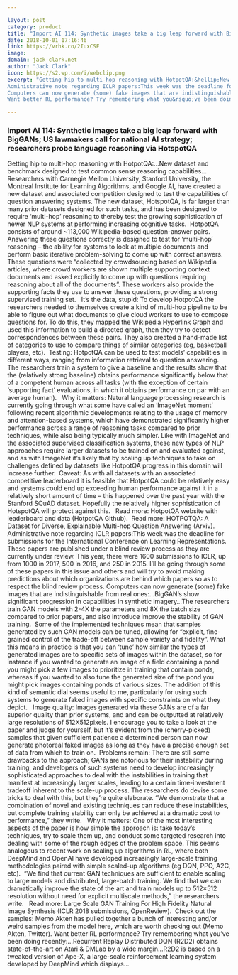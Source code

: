 ```yaml
---

layout: post
category: product
title: "Import AI 114: Synthetic images take a big leap forward with BigGANs; US lawmakers call for national AI strategy; researchers probe language reasoning via HotspotQA"
date: 2018-10-01 17:16:46
link: https://vrhk.co/2IuxCSF
image: 
domain: jack-clark.net
author: "Jack Clark"
icon: https://s2.wp.com/i/webclip.png
excerpt: "Getting hip to multi-hop reasoning with HotpotQA:&hellip;New dataset and benchmark designed to test common sense reasoning capabilities&hellip;Researchers with Carnegie Mellon University, Stanford University, the Montreal Institute for Learning Algorithms, and Google AI, have created a new dataset and associated competition designed to test the capabilities of question answering systems. The new dataset, HotspotQA, is far larger than many prior datasets designed for such tasks, and has been designed to require &lsquo;multi-hop&rsquo; reasoning to thereby test the growing sophistication of newer NLP systems at performing increasing cognitive tasks.&nbsp; HotpotQA consists of around ~113,000 Wikipedia-based question-answer pairs. Answering these questions correctly is designed to test for &lsquo;multi-hop&rsquo; reasoning &ndash; the ability for systems to look at multiple documents and perform basic iterative problem-solving to come up with correct answers. These questions were &ldquo;collected by crowdsourcing based on Wikipedia articles, where crowd workers are shown multiple supporting context documents and asked explicitly to come up with questions requiring reasoning about all of the documents&rdquo;. These workers also provide the supporting facts they use to answer these questions, providing a strong supervised training set. &nbsp;&nbsp;It&rsquo;s the data, stupid: To develop HotpotQA the researchers needed to themselves create a kind of multi-hop pipeline to be able to figure out what documents to give cloud workers to use to compose questions for. To do this, they mapped the Wikipedia Hyperlink Graph and used this information to build a directed graph, then they try to detect correspondences between these pairs. They also created a hand-made list of categories to use to compare things of similar categories (eg, basketball players, etc).&nbsp; Testing: HotpotQA can be used to test models&rsquo; capabilities in different ways, ranging from information retrieval to question answering. The researchers train a system to give a baseline and the results show that the (relatively strong baseline) obtains performance significantly below that of a competent human across all tasks (with the exception of certain &lsquo;supporting fact&rsquo; evaluations, in which it obtains performance on par with an average human). &nbsp;&nbsp;Why it matters: Natural language processing research is currently going through what some have called an &lsquo;ImageNet moment&rsquo; following recent algorithmic developments relating to the usage of memory and attention-based systems, which have demonstrated significantly higher performance across a range of reasoning tasks compared to prior techniques, while also being typically much simpler. Like with ImageNet and the associated supervised classification systems, these new types of NLP approaches require larger datasets to be trained on and evaluated against, and as with ImageNet it&rsquo;s likely that by scaling up techniques to take on challenges defined by datasets like HotpotQA progress in this domain will increase further.&nbsp; Caveat: As with all datasets with an associated competitive leaderboard it is feasible that HotpotQA could be relatively easy and systems could end up exceeding human performance against it in a relatively short amount of time &ndash; this happened over the past year with the Stanford SQuAD dataset. Hopefully the relatively higher sophistication of HotspotQA will protect against this. &nbsp;&nbsp;Read more: HotpotQA website with leaderboard and data (HotpotQA Github).&nbsp; Read more: HOTPOTQA: A Dataset for Diverse, Explainable Multi-hop Question Answering (Arxiv).
Administrative note regarding ICLR papers:This week was the deadline for submissions for the International Conference on Learning Representations. These papers are published under a blind review process as they are currently under review. This year, there were 1600 submissions to ICLR, up from 1000 in 2017, 500 in 2016, and 250 in 2015. I&rsquo;ll be going through some of these papers in this issue and others and will try to avoid making predictions about which organizations are behind which papers so as to respect the blind review process.
Computers can now generate (some) fake images that are indistinguishable from real ones:&hellip;BigGAN&rsquo;s show significant progression in capabilities in synthetic imagery&hellip;The researchers train GAN models with 2-4X the parameters and 8X the batch size compared to prior papers, and also introduce improve the stability of GAN training.&nbsp; Some of the implemented techniques mean that samples generated by such GAN models can be tuned, allowing for &ldquo;explicit, fine-grained control of the trade-off between sample variety and fidelity&rdquo;. What this means in practice is that you can &lsquo;tune&rsquo; how similar the types of generated images are to specific sets of images within the dataset, so for instance if you wanted to generate an image of a field containing a pond you might pick a few images to prioritize in training that contain ponds, whereas if you wanted to also tune the generated size of the pond you might pick images containing ponds of various sizes. The addition of this kind of semantic dial seems useful to me, particularly for using such systems to generate faked images with specific constraints on what they depict. &nbsp;&nbsp;Image quality: Images generated via these GANs are of a far superior quality than prior systems, and and can be outputted at relatively large resolutions of 512X512pixels. I encourage you to take a look at the paper and judge for yourself, but it&rsquo;s evident from the (cherry-picked) samples that given sufficient patience a determined person can now generate photoreal faked images as long as they have a precise enough set of data from which to train on.&nbsp; Problems remain: There are still some drawbacks to the approach; GANs are notorious for their instability during training, and developers of such systems need to develop increasingly sophisticated approaches to deal with the instabilities in training that manifest at increasingly larger scales, leading to a certain time-investment tradeoff inherent to the scale-up process. The researchers do devise some tricks to deal with this, but they&rsquo;re quite elaborate. &ldquo;We demonstrate that a combination of novel and existing techniques can reduce these instabilities, but complete training stability can only be achieved at a dramatic cost to performance,&rdquo; they write. &nbsp;&nbsp;Why it matters: One of the most interesting aspects of the paper is how simple the approach is: take today&rsquo;s techniques, try to scale them up, and conduct some targeted research into dealing with some of the rough edges of the problem space. This seems analogous to recent work on scaling up algorithms in RL, where both DeepMind and OpenAI have developed increasingly large-scale training methodologies paired with simple scaled-up algorithms (eg DQN, PPO, A2C, etc).&nbsp; &ldquo;We find that current GAN techniques are sufficient to enable scaling to large models and distributed, large-batch training. We find that we can dramatically improve the state of the art and train models up to 512&times;512 resolution without need for explicit multiscale methods,&rdquo; the researchers write. &nbsp;&nbsp;Read more: Large Scale GAN Training For High Fidelity Natural Image Synthesis (ICLR 2018 submissions, OpenReview).&nbsp; Check out the samples: Memo Akten has pulled together a bunch of interesting and/or weird samples from the model here, which are worth checking out (Memo Akten, Twitter).
Want better RL performance? Try remembering what you&rsquo;ve been doing recently:&hellip;Recurrent Replay Distributed DQN (R2D2) obtains state-of-the-art on Atari &amp; DMLab by a wide margin&hellip;R2D2 is based on a tweaked version of Ape-X, a large-scale reinforcement learning system developed by DeepMind which displays…"

---
```


### Import AI 114: Synthetic images take a big leap forward with BigGANs; US lawmakers call for national AI strategy; researchers probe language reasoning via HotspotQA

Getting hip to multi-hop reasoning with HotpotQA:&hellip;New dataset and benchmark designed to test common sense reasoning capabilities&hellip;Researchers with Carnegie Mellon University, Stanford University, the Montreal Institute for Learning Algorithms, and Google AI, have created a new dataset and associated competition designed to test the capabilities of question answering systems. The new dataset, HotspotQA, is far larger than many prior datasets designed for such tasks, and has been designed to require &lsquo;multi-hop&rsquo; reasoning to thereby test the growing sophistication of newer NLP systems at performing increasing cognitive tasks.&nbsp; HotpotQA consists of around ~113,000 Wikipedia-based question-answer pairs. Answering these questions correctly is designed to test for &lsquo;multi-hop&rsquo; reasoning &ndash; the ability for systems to look at multiple documents and perform basic iterative problem-solving to come up with correct answers. These questions were &ldquo;collected by crowdsourcing based on Wikipedia articles, where crowd workers are shown multiple supporting context documents and asked explicitly to come up with questions requiring reasoning about all of the documents&rdquo;. These workers also provide the supporting facts they use to answer these questions, providing a strong supervised training set. &nbsp;&nbsp;It&rsquo;s the data, stupid: To develop HotpotQA the researchers needed to themselves create a kind of multi-hop pipeline to be able to figure out what documents to give cloud workers to use to compose questions for. To do this, they mapped the Wikipedia Hyperlink Graph and used this information to build a directed graph, then they try to detect correspondences between these pairs. They also created a hand-made list of categories to use to compare things of similar categories (eg, basketball players, etc).&nbsp; Testing: HotpotQA can be used to test models&rsquo; capabilities in different ways, ranging from information retrieval to question answering. The researchers train a system to give a baseline and the results show that the (relatively strong baseline) obtains performance significantly below that of a competent human across all tasks (with the exception of certain &lsquo;supporting fact&rsquo; evaluations, in which it obtains performance on par with an average human). &nbsp;&nbsp;Why it matters: Natural language processing research is currently going through what some have called an &lsquo;ImageNet moment&rsquo; following recent algorithmic developments relating to the usage of memory and attention-based systems, which have demonstrated significantly higher performance across a range of reasoning tasks compared to prior techniques, while also being typically much simpler. Like with ImageNet and the associated supervised classification systems, these new types of NLP approaches require larger datasets to be trained on and evaluated against, and as with ImageNet it&rsquo;s likely that by scaling up techniques to take on challenges defined by datasets like HotpotQA progress in this domain will increase further.&nbsp; Caveat: As with all datasets with an associated competitive leaderboard it is feasible that HotpotQA could be relatively easy and systems could end up exceeding human performance against it in a relatively short amount of time &ndash; this happened over the past year with the Stanford SQuAD dataset. Hopefully the relatively higher sophistication of HotspotQA will protect against this. &nbsp;&nbsp;Read more: HotpotQA website with leaderboard and data (HotpotQA Github).&nbsp; Read more: HOTPOTQA: A Dataset for Diverse, Explainable Multi-hop Question Answering (Arxiv).
Administrative note regarding ICLR papers:This week was the deadline for submissions for the International Conference on Learning Representations. These papers are published under a blind review process as they are currently under review. This year, there were 1600 submissions to ICLR, up from 1000 in 2017, 500 in 2016, and 250 in 2015. I&rsquo;ll be going through some of these papers in this issue and others and will try to avoid making predictions about which organizations are behind which papers so as to respect the blind review process.
Computers can now generate (some) fake images that are indistinguishable from real ones:&hellip;BigGAN&rsquo;s show significant progression in capabilities in synthetic imagery&hellip;The researchers train GAN models with 2-4X the parameters and 8X the batch size compared to prior papers, and also introduce improve the stability of GAN training.&nbsp; Some of the implemented techniques mean that samples generated by such GAN models can be tuned, allowing for &ldquo;explicit, fine-grained control of the trade-off between sample variety and fidelity&rdquo;. What this means in practice is that you can &lsquo;tune&rsquo; how similar the types of generated images are to specific sets of images within the dataset, so for instance if you wanted to generate an image of a field containing a pond you might pick a few images to prioritize in training that contain ponds, whereas if you wanted to also tune the generated size of the pond you might pick images containing ponds of various sizes. The addition of this kind of semantic dial seems useful to me, particularly for using such systems to generate faked images with specific constraints on what they depict. &nbsp;&nbsp;Image quality: Images generated via these GANs are of a far superior quality than prior systems, and and can be outputted at relatively large resolutions of 512X512pixels. I encourage you to take a look at the paper and judge for yourself, but it&rsquo;s evident from the (cherry-picked) samples that given sufficient patience a determined person can now generate photoreal faked images as long as they have a precise enough set of data from which to train on.&nbsp; Problems remain: There are still some drawbacks to the approach; GANs are notorious for their instability during training, and developers of such systems need to develop increasingly sophisticated approaches to deal with the instabilities in training that manifest at increasingly larger scales, leading to a certain time-investment tradeoff inherent to the scale-up process. The researchers do devise some tricks to deal with this, but they&rsquo;re quite elaborate. &ldquo;We demonstrate that a combination of novel and existing techniques can reduce these instabilities, but complete training stability can only be achieved at a dramatic cost to performance,&rdquo; they write. &nbsp;&nbsp;Why it matters: One of the most interesting aspects of the paper is how simple the approach is: take today&rsquo;s techniques, try to scale them up, and conduct some targeted research into dealing with some of the rough edges of the problem space. This seems analogous to recent work on scaling up algorithms in RL, where both DeepMind and OpenAI have developed increasingly large-scale training methodologies paired with simple scaled-up algorithms (eg DQN, PPO, A2C, etc).&nbsp; &ldquo;We find that current GAN techniques are sufficient to enable scaling to large models and distributed, large-batch training. We find that we can dramatically improve the state of the art and train models up to 512&times;512 resolution without need for explicit multiscale methods,&rdquo; the researchers write. &nbsp;&nbsp;Read more: Large Scale GAN Training For High Fidelity Natural Image Synthesis (ICLR 2018 submissions, OpenReview).&nbsp; Check out the samples: Memo Akten has pulled together a bunch of interesting and/or weird samples from the model here, which are worth checking out (Memo Akten, Twitter).
Want better RL performance? Try remembering what you&rsquo;ve been doing recently:&hellip;Recurrent Replay Distributed DQN (R2D2) obtains state-of-the-art on Atari &amp; DMLab by a wide margin&hellip;R2D2 is based on a tweaked version of Ape-X, a large-scale reinforcement learning system developed by DeepMind which displays…